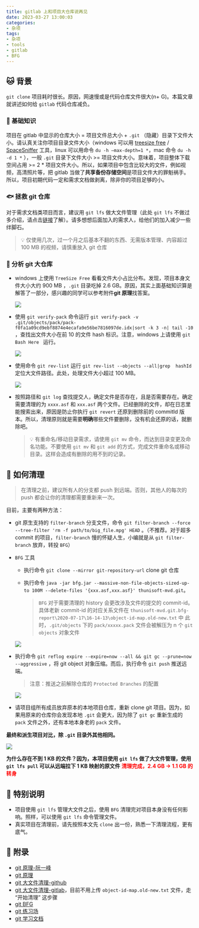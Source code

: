 ```yaml
---
title: gitlab 上和项目大仓库说再见
date: 2023-03-27 13:00:03
categories:
- 杂项
tags:
- 杂项
- tools
- gitlab
- BFG
---
```

## :cat: 背景

`git clone` 项目耗时很长。原因，网速慢或是代码仓库文件很大(n+ G)。本篇文章就讲述如何给 `gitlab` 代码仓库减负。

### :dog: 基础知识

项目在 gitlab 中显示的仓库大小 = 项目文件总大小 + `.git` （隐藏）目录下文件大小。请认真关注你项目目录文件大小（windows 可以用 [treesize free](https://www.jam-software.com/treesize_free) / [SpaceSniffer](http://www.uderzo.it/main_products/space_sniffer/download_alt.html) 工具，linux 可以用命令 `du -h –max-depth=1 *`，mac 命令 `du -h -d 1 *` ），一般 `.git` 目录下文件大小 >= 项目文件大小。意味着，项目整体下载空间占用 >= 2 * 项目文件大小。所以，如果项目中包含比较大的文件，例如视频，高清照片等，把 gitlab 当做了**共享备份存储空间**是项目文件大的罪魁祸手。所以，项目初期代码一定和需求文档做剥离，除非你的项目足够的小。

### :fish: 拯救 git 仓库

对于需求文档类项目而言，建议用 `git lfs` 做大文件管理（此处 `git lfs` 不做过多介绍，请点击[链接](https://git-lfs.github.com/)了解）。请多想想后面加入的需求人，给他们的加入减少一些绊脚石。

> :bulb: 仅使用几次，过一个月之后基本不翻的东西、无需版本管理、内容超过 100 MB 的视频，请慎重放入 git 仓库

### :whale: 分析 git 大仓库

- windows 上使用 `TreeSize Free`  看看文件大小占比分布。发现，项目本身文件大小大约 900 MB ，`.git` 目录吃掉 2.6 GB。原因，其实上面基础知识算是解答了一部分，感兴趣的同学可以参考附件**git 原理**找答案。

  ![](images/2023/gitlab_bigcodes/directory_image.png)

- 使用 `git verify-pack`  命令运行  `git verify-pack -v .git/objects/pack/pack-f0fa1a09cd9ebf8874e4ecafa9e56be7816097de.idx|sort -k 3 -n| tail -10` ，查找出文件大小在前 10 的文件 hash 标识。注意，windows 上请使用 `git Bash Here ` 运行。

  ![](images/2023/gitlab_bigcodes/git_xpack.png)

- 使用命令 `git rev-list` 运行 `git rev-list --objects --all|grep  hashId ` 定位大文件路径。此处，处理文件大小超过 100 MB。

  ![](images/2023/gitlab_bigcodes/directory_file.png)

- 按照路径和 `git log` 查找提交人，确定文件是否存在，且是否需要存在。确定需要清理的为 `xxxx.asf` 和 `xxx.asf` 两个文件。已经删除的文件，却在日志里能搜索出来，原因是防止你执行 `git revert` 还原到删除前的 commitId 版本。所以，清理原则就是需要**明确**哪些文件要删除，没有机会还原的话，就删除吧。

  > :bulb: 有重命名/移动目录需求，请使用 `git mv`  命令，而达到目录变更及命名功能。不要使用 `git mv` 和 `git add` 的方式，完成文件重命名或移动目录。这样会造成有删除的用不到的记录。

## :dolphin: 如何清理
> 在清理之前，建议所有人的分支都 push 到远端。否则，其他人的每次的 push 都会让你的清理都需要重新来一次。

目前，主要有两种方法：

- git 原生支持的 `filter-branch` 分支文件，命令 `git filter-branch --force --tree-filter 'rm -f path/to/big_file.mpg' HEAD` 。（不推荐。对于超多 commit 的项目，`filter-branch` 慢的怀疑人生，小编就是从 `git filter-branch` 放弃，转投 `BFG`）

-  `BFG` 工具

    - 执行命令 `git clone --mirror git-repository-url`  clone git 仓库

    - 执行命令 `java -jar bfg.jar --massive-non-file-objects-sized-up-to 100M --delete-files '{xxx.asf,xxx.asf}' thunisoft-mvd.git`。

      > `BFG` 对于需要清理的 history 会更改涉及文件的提交的 commit-id。具体老新 commit-id 的对应关系文件在 `thunisoft-mvd.git.bfg-report\2020-07-17\16-14-13\object-id-map.old-new.txt` 中 
      > 此时，`.git/objects` 下的  `pack/xxxxx.pack`  文件会被解压为  n 个 `git objects` 对象文件

    ![](images/2023/gitlab_bigcodes/log_for_bfg.png)

- 执行命令 `git reflog expire --expire=now --all && git gc --prune=now --aggressive` ，将 git object 对象压缩。而后，执行命令 `git push` 推送远端。

  > 注意：推送之前解除仓库的 `Protected Branches` 的配置


  ![](images/2023/gitlab_bigcodes/git_compress.png)


- 请项目组所有成员放弃原本的本地项目仓库，重新 clone git 项目。因为，如果用原来的仓库你会发现本地 `.git` 会更大，因为除了 `git gc` 重新生成的 `pack` 文件之外，还有本地本身老的 `pack` 文件。

**最终和派生项目对比，除 `.git` 目录外其他相同。**

![](images/2023/gitlab_bigcodes/gitcode_compare.png)

**为什么存在不到 1 KB 的文件？因为，本项目使用 `git lfs` 做了大文件管理，使用 `git lfs pull` 可以从远端拉下 1 KB 映射的原文件**
**<font color="red">清理完成，2.4 GB -> 1.1 GB 的转身</font>**

## :lion: 特别说明

- 项目使用 `git lfs` 管理大文件之后，使用 `BFG` 清理完对项目本身没有任何影响。照样，可以使用 `git lfs` 命令管理文件。
- 真实项目在清理前，请先按照本文先 `clone` 出一份，熟悉一下清理流程，更有底气。

## :horse: 附录

- [git 原理-阮一峰](http://www.ruanyifeng.com/blog/2018/10/git-internals.html)
- [git 原理](https://zhuanlan.zhihu.com/p/45510461)
- [git 大文件清理-github](https://docs.github.com/cn/github/managing-large-files/removing-files-from-git-large-file-storage#removing-a-single-file)
- [git 大文件清理-gitlab](http://gitlab.thunisoft.com/help/user/project/repository/reducing_the_repo_size_using_git.md)，目前不用上传 `object-id-map.old-new.txt` 文件，走 “开始清理” 这步骤
- [git BFG](https://rtyley.github.io/bfg-repo-cleaner/)
- [git 练习场](https://learngitbranching.js.org/?locale=zh_CN)
- [git 学习文档](https://git-scm.com/book/zh/v2)
